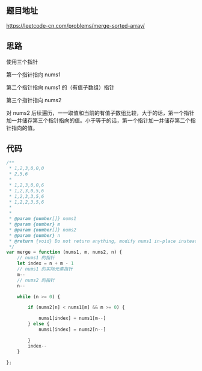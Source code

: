 
## 题目地址
https://leetcode-cn.com/problems/merge-sorted-array/

## 思路

使用三个指针

第一个指针指向 nums1

第二个指针指向 nums1 的（有值子数组）指针

第三个指针指向 nums2

对 nums2 后续遍历，一一取值和当前的有值子数组比较，大于的话，第一个指针加一并储存第三个指针指向的值。小于等于的话，第一个指针加一并储存第二个指针指向的值。

## 代码
```javascript
/**
 * 1,2,3,0,0,0
 * 2,5,6
 *
 * 1,2,3,0,0,6
 * 1,2,3,0,5,6
 * 1,2,3,3,5,6
 * 1,2,2,3,5,6
 *
 *
 * @param {number[]} nums1
 * @param {number} m
 * @param {number[]} nums2
 * @param {number} n
 * @return {void} Do not return anything, modify nums1 in-place instead.
 */
var merge = function (nums1, m, nums2, n) {
    // nums1 的指针
    let index = n + m - 1
    // nums1 的实际元素指针
    m--
    // nums2 的指针
    n--

    while (n >= 0) {

        if (nums2[n] < nums1[m] && m >= 0) {

            nums1[index] = nums1[m--]
        } else {
            nums1[index] = nums2[n--]

        }
        index--
    }

};
```